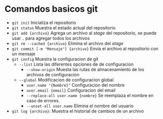 # Comandos basicos git

* `git init` Inicializa el repositorio
* `git status` Muestra el estado actual del repositorio
* `git add {archivo}` Agrega un archivo al _stage_ del repositorio, se puede usar `.` para agregar todos los archivos
* `git rm --cached {archivo}` Elimina el archivo del _stage_
* `git commit [-m "Mensaje"] {archivo}` Envia el archivo al repositorio con un mensaje
* `git config` Muestra la configuracion de git
    * `--list` Lista las diferentes opciones de de configuracion
        * `--show-origin` Muesta las rutas de almacenamiento de los archivos de configuracion
    * `--global` Modificacion de configuracion global
        * `user.name "{Nombre}"` Configuracion del nombre
        * `user.email {email}` Configuracion del email
        * `--replace-all user.name {nombre}` Se reemplaza el nombre en caso de errores.
        * `--unset-all user.name` Elimina el nombre del usuario
* `git log {archivo}`: Muestra el historial de cambios de un archivo
